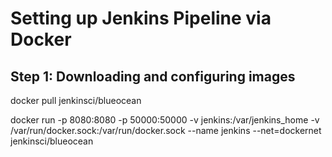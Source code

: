 # Setting up Jenkins Pipeline via Docker

## Step 1: Downloading and configuring images

docker pull jenkinsci/blueocean

docker run -p 8080:8080 -p 50000:50000 -v jenkins:/var/jenkins_home -v /var/run/docker.sock:/var/run/docker.sock --name jenkins --net=dockernet jenkinsci/blueocean
